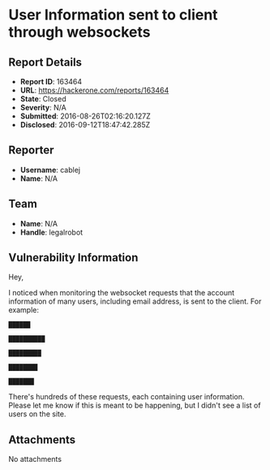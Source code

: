 # User Information sent to client through websockets

## Report Details
- **Report ID**: 163464
- **URL**: https://hackerone.com/reports/163464
- **State**: Closed
- **Severity**: N/A
- **Submitted**: 2016-08-26T02:16:20.127Z
- **Disclosed**: 2016-09-12T18:47:42.285Z

## Reporter
- **Username**: cablej
- **Name**: N/A

## Team
- **Name**: N/A
- **Handle**: legalrobot

## Vulnerability Information
Hey,

I noticed when monitoring the websocket requests that the account information of many users, including email address, is sent to the client. For example:

```
██████

██████████

█████████

████████

███████

```

There's hundreds of these requests, each containing user information. Please let me know if this is meant to be happening, but I didn't see a list of users on the site.

## Attachments
No attachments
